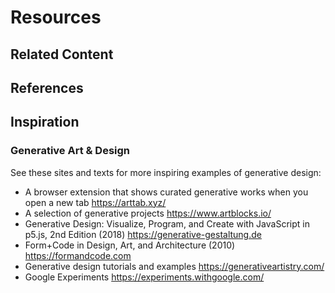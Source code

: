 # Resources




## Related Content




## References




## Inspiration


### Generative Art & Design

See these sites and texts for more inspiring examples of generative design: 

- A browser extension that shows curated generative works when you open a new tab https://arttab.xyz/ 
- A selection of generative projects https://www.artblocks.io/ 
- Generative Design: Visualize, Program, and Create with JavaScript in p5.js, 2nd Edition (2018) https://generative-gestaltung.de
- Form+Code in Design, Art, and Architecture (2010) https://formandcode.com 
- Generative design tutorials and examples https://generativeartistry.com/ 
- Google Experiments https://experiments.withgoogle.com/  

